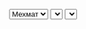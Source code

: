 <html>
<head>
  <title>Навигатор аудиторий</title>
  <style>
    #map-container { width: 100%; overflow: auto; }
    #floor-plan { width: 100%; }
    .room:hover { opacity: 0.8; cursor: pointer; }
    .highlight { fill: yellow !important; stroke: red !important; stroke-width: 3px !important; }
    .button-group {
      display: inline-block;
      margin-left: 10px;
    }
  </style>
</head>
<body>
  <select id="faculty-select">
    <option value="Mehmat">Мехмат</option>
    <option value="Fvt">ФВТ</option>
  </select>
  <select id="floor-select"></select>
  <select id="room-select"></select>
  <div class="button-group">
    <button id="dinning-button" style="display: none;">Столовая</button>
    <button id="dean-button" style="display: none;">Деканат</button>
    <button id="wardrobe-button" style="display: none;">Гардеробная</button>
    <button id="toilet-button" style="display: none;">Туалет</button>
  </div>
  <div id="map-container">
    <object id="svg-object" data="" type="image/svg+xml"></object>
  </div>

  <script>
    const facultySelect = document.getElementById('faculty-select');
    const floorSelect = document.getElementById('floor-select');
    const roomSelect = document.getElementById('room-select');
    const svgObject = document.getElementById('svg-object');
    const dinningButton = document.getElementById('dinning-button');
    const deanButton = document.getElementById('dean-button');
    const wardrobeButton = document.getElementById('wardrobe-button');
    const toiletButton = document.getElementById('toilet-button');

    const facultyFloors = {
      "Mehmat": [1, 2, 3],
      "Fvt": [1, 5]
    };

    const specialRoomIds = {
        "room_dining": "Столовая",
        "room_dean": "Деканат",
        "room_wardrobe": "Гардеробная",
        "toilet": "Туалет"
    };

    function populateFloorSelect(faculty) {
      floorSelect.innerHTML = '';
      const floors = facultyFloors[faculty];
      if (floors) {
        floors.forEach(floor => {
          const option = document.createElement('option');
          option.value = floor;
          option.textContent = floor + ' этаж';
          floorSelect.appendChild(option);
        });
      }
    }

    function loadSvg(faculty, floor) {
      const svgUrl = `${faculty}/${faculty.toLowerCase()}_${floor}.svg`;
      svgObject.data = svgUrl;
      console.log(`Загрузка SVG: ${svgUrl}`);
    }

    function populateRoomSelect(svgDoc) {
        roomSelect.innerHTML = ''; // Очищаем список комнат
        const roomOptions = [];

        // Добавляем аудитории с номерами (например, "Ауд. 101")
        const roomsWithNumbers = Array.from(svgDoc.querySelectorAll('rect[id]'))
            .filter(room => room.id.match(/_\d{3}$/)) // Фильтруем комнаты, заканчивающиеся на _XXX
            .map(room => {
                const roomNumber = room.id.split('_')[1]; // Извлекаем номер из id (например, "101")
                return { id: room.id, name: `Ауд. ${roomNumber}` };
            });

        // Сортируем аудитории по возрастанию номера
        roomsWithNumbers.sort((a, b) => parseInt(a.name.split('.')[1]) - parseInt(b.name.split('.')[1]));

        roomOptions.push(...roomsWithNumbers);

        // Добавляем "Столовая", "Деканат", "Гардеробная", "Туалет", если они есть
        for (const roomId in specialRoomIds) {
            if (svgDoc.getElementById(roomId)) {
                roomOptions.push({ id: roomId, name: specialRoomIds[roomId] });
            }
        }

        // Добавляем опции в выпадающий список
        roomOptions.forEach(room => {
            const option = document.createElement('option');
            option.value = room.id;
            option.textContent = room.name;
            roomSelect.appendChild(option);
        });
    }

    function updateButtonVisibility(svgDoc) {
        dinningButton.style.display = svgDoc.getElementById("room_dining") ? "inline-block" : "none";
        deanButton.style.display = svgDoc.getElementById("room_dean") ? "inline-block" : "none";
        wardrobeButton.style.display = svgDoc.getElementById("room_wardrobe") ? "inline-block" : "none";
        toiletButton.style.display = svgDoc.getElementById("toilet") ? "inline-block" : "none";
    }

    function initializeSvgInteraction() {
        const svgDoc = svgObject.contentDocument;
        if (!svgDoc) {
            console.error('Не удалось получить доступ к содержимому SVG');
            return;
        }

        //populateRoomSelect(svgDoc);
        //updateButtonVisibility(svgDoc);

        // Обработчики кликов на кнопки
        dinningButton.addEventListener('click', () => highlightRoom("room_dining", svgDoc));
        deanButton.addEventListener('click', () => highlightRoom("room_dean", svgDoc));
        wardrobeButton.addEventListener('click', () => highlightRoom("room_wardrobe", svgDoc));
        toiletButton.addEventListener('click', () => highlightRoom("toilet", svgDoc));


        // Находим все элементы с id, начинающимися с "Ауд" (предполагая, что id аудиторий начинаются с "Ауд")
        const rooms = svgDoc.querySelectorAll('rect[id]'); // select all elements whose id starts with "Ауд"

        console.log("Найденные элементы с id:", rooms); // Проверка

        rooms.forEach(room => {
            room.addEventListener('click', function() {
                const roomId = this.id;
                highlightRoom(roomId, svgDoc);
                console.log('Клик по аудитории!'); // Проверка
                console.log('клик на ',roomId) // Проверка
            });
        });
    }

    function highlightRoom(roomId, svgDoc) {
        console.log("проверка roomId", roomId) // Проверка
        // Сначала убираем подсветку со всех аудиторий
        const allRooms = svgDoc.querySelectorAll('rect[id]'); // select all elements whose id starts with "Ауд"
        allRooms.forEach(r => {
            r.setAttribute('fill', '#D8E4C2'); // Вернуть исходный цвет
            r.setAttribute('stroke', '#899474');
        });
        //allRooms.forEach(r => r.classList.remove('highlight'));

        // Затем подсвечиваем выбранную аудиторию
        const room = svgDoc.getElementById(roomId);
        console.log("проверка выбора элемента", room) // Проверка
        if (room) {
            room.setAttribute('fill', 'yellow');
            room.setAttribute('stroke', 'red');
            //room.classList.add('highlight');
            console.log("Классы элемента после добавления highlight:", room.classList); // Проверка
        } else {
            console.warn(`Аудитория с id "${roomId}" не найдена в SVG.`);
        }
    }

    // Обработчик изменения выбора факультета
    facultySelect.addEventListener('change', () => {
      const selectedFaculty = facultySelect.value;
      populateFloorSelect(selectedFaculty);
      floorSelect.value = 1; // Select the first floor by default
      loadSvg(selectedFaculty, 1);
    });

    // Обработчик изменения выбора этажа
    floorSelect.addEventListener('change', () => {
        const selectedFaculty = facultySelect.value;
        const selectedFloor = floorSelect.value;
        loadSvg(selectedFaculty, selectedFloor);
    });

    // Обработчик изменения выбора комнаты
    roomSelect.addEventListener('change', () => {
        const selectedRoomId = roomSelect.value;
        const svgDoc = svgObject.contentDocument;
        if (svgDoc) {
            highlightRoom(selectedRoomId, svgDoc);
        }
    });

    // Ждем загрузки страницы
    document.addEventListener('DOMContentLoaded', () => {
      // Инициализация списка этажей для первого факультета (Мехмат)
      populateFloorSelect(facultySelect.value);
      loadSvg(facultySelect.value, 1); // Загрузка SVG по умолчанию (Мехмат, 1 этаж)

      svgObject.addEventListener('load', function() {
          initializeSvgInteraction();
          const svgDoc = svgObject.contentDocument;
          if (svgDoc){
              populateRoomSelect(svgDoc);
              updateButtonVisibility(svgDoc);
          }
      });
    });
  </script>
</body>
</html>
